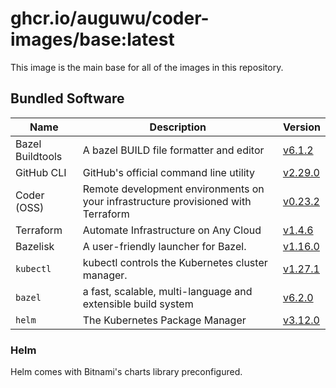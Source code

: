 # ghcr.io/auguwu/coder-images/base:latest
This image is the main base for all of the images in this repository.

## Bundled Software
| Name             | Description                                                                       | Version                    |
| ---------------- | --------------------------------------------------------------------------------- | -------------------------- |
| Bazel Buildtools | A bazel BUILD file formatter and editor                                           | [v6.1.2][bazel-buildtools] |
| GitHub CLI       | GitHub's official command line utility                                            | [v2.29.0][github-cli]      |
| Coder (OSS)      | Remote development environments on your infrastructure provisioned with Terraform | [v0.23.2][coder]           |
| Terraform        | Automate Infrastructure on Any Cloud                                              | [v1.4.6][terraform]        |
| Bazelisk         | A user-friendly launcher for Bazel.                                               | [v1.16.0][bazelisk]        |
| `kubectl`        | kubectl controls the Kubernetes cluster manager.                                  | [v1.27.1][kubectl]         |
| `bazel`          | a fast, scalable, multi-language and extensible build system                      | [v6.2.0][bazel]            |
| `helm`           | The Kubernetes Package Manager                                                    | [v3.12.0][helm]            |

[bazel-buildtools]: https://github.com/bazelbuild/buildtools/releases/tag/v6.1.2
[github-cli]:       https://github.com/cli/cli/releases/tag/v2.29.0
[terraform]:        https://github.com/hashicorp/terraform/releases/tag/v1.4.6
[bazelisk]:         https://github.com/bazelbuild/bazelisk/releases/tag/v1.16.0
[kubectl]:          https://github.com/kubernetes/kubernetes/releases/tag/v1.27.1
[coder]:            https://github.com/coder/coder/releases/tag/v0.23.2
[bazel]:            https://github.com/bazelbuild/bazel/releases/tag/6.2.0
[helm]:             https://github.com/helm/helm/releases/tag/v3.12.0

### Helm
Helm comes with Bitnami's charts library preconfigured.
